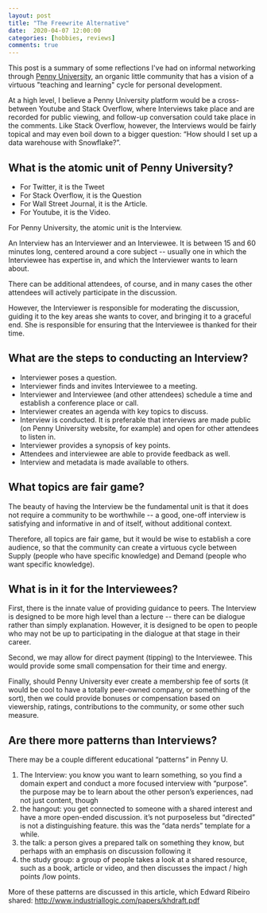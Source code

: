 ```yaml
---
layout: post
title: "The Freewrite Alternative"
date:  2020-04-07 12:00:00
categories: [hobbies, reviews]
comments: true
---
```


This post is a summary of some reflections I've had on informal networking through
[Penny University](www.pennyuniversity.org), an organic little community that has
a vision of a virtuous "teaching and learning" cycle for personal development.

At a high level, I believe a Penny University platform would be a cross-between
Youtube and Stack Overflow, where Interviews take place and are recorded for
public viewing, and follow-up conversation could take place in the comments.
Like Stack Overflow, however, the Interviews would be fairly topical and may even
boil down to a bigger question: “How should I set up a data warehouse with Snowflake?”.

## What is the atomic unit of Penny University?

- For Twitter, it is the Tweet
- For Stack Overflow, it is the Question
- For Wall Street Journal, it is the Article.
- For Youtube, it is the Video.

For Penny University, the atomic unit is the Interview.

An Interview has an Interviewer and an Interviewee. It is between 15 and 60 minutes long, centered around a core subject -- usually one in which the Interviewee has expertise in, and which the Interviewer wants to learn about.

There can be additional attendees, of course, and in many cases the other attendees will actively participate in the discussion.

However, the Interviewer is responsible for moderating the discussion, guiding it to the key areas she wants to cover, and bringing it to a graceful end. She is responsible for ensuring that the Interviewee is thanked for their time.

## What are the steps to conducting an Interview?

- Interviewer poses a question.
- Interviewer finds and invites Interviewee to a meeting.
- Interviewer and Interviewee (and other attendees) schedule a time and establish a conference place or call.
- Interviewer creates an agenda with key topics to discuss.
- Interview is conducted. It is preferable that interviews are made public (on Penny University website, for example) and open for other attendees to listen in.
- Interviewer provides a synopsis of key points.
- Attendees and interviewee are able to provide feedback as well.
- Interview and metadata is made available to others.

## What topics are fair game?

The beauty of having the Interview be the fundamental unit is that it does not require a community to be worthwhile -- a good, one-off interview is satisfying and informative in and of itself, without additional context.

Therefore, all topics are fair game, but it would be wise to establish a core audience, so that the community can create a virtuous cycle between Supply (people who have specific knowledge) and Demand (people who want specific knowledge).

## What is in it for the Interviewees?

First, there is the innate value of providing guidance to peers. The Interview is designed to be more high level than a lecture -- there can be dialogue rather than simply explanation. However, it is designed to be open to people who may not be up to participating in the dialogue at that stage in their career.

Second, we may allow for direct payment (tipping) to the Interviewee. This would provide some small compensation for their time and energy.

Finally, should Penny University ever create a membership fee of sorts (it would be cool to have a totally peer-owned company, or something of the sort), then we could provide bonuses or compensation based on viewership, ratings, contributions to the community, or some other such measure. 

## Are there more patterns than Interviews?

There may be a couple different educational “patterns” in Penny U.

1. The Interview: you know you want to learn something, so you find a domain expert  and conduct a more focused interview with “purpose”. the purpose may be to learn about the other person’s experiences, nad not just content, though 
1. the hangout: you get connected to someone with a shared interest and have a more open-ended discussion. it’s not purposeless but “directed” is not a distinguishing feature. this was the “data nerds” template for a while.
1. the talk: a person gives a prepared talk on something they know, but perhaps with an emphasis on discussion following it
1. the study group: a group of people takes a look at a shared resource, such as a book, article or video, and then discusses the impact / high points /low points.

More of these patterns are discussed in this article, which Edward Ribeiro shared: http://www.industriallogic.com/papers/khdraft.pdf